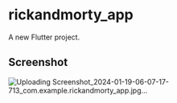 # rickandmorty_app

A new Flutter project.

## Screenshot
![Uploading Screenshot_2024-01-19-06-07-17-713_com.example.rickandmorty_app.jpg…]()
